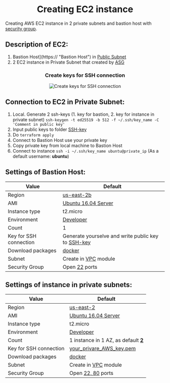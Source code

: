 # <div align="center">Creating EC2 instance</div>

Creating AWS EC2 instance in 2 private subnets and bastion host with [security group](https:// "security group").

## Description of EC2:

1. Bastion Host](https:// "Bastion Host") in [Public Subnet](https:// "Public Subnet")
2. 2 EC2 instance in Private Subnet that created by [ASG](https:// "ASG")

### <div align="center">Create keys for SSH connection</div>

<p align="center">
  <img src="https://" alt="Create keys for SSH connection"/>
</p>

## Connection to EC2 in Private Subnet:

1. Local. Generate 2 ssh-keys (1. key for bastion, 2. key for instance in private subnet) `ssh-keygen -t ed25519 -b 512 -f ~/.ssh/key_name -C 'Comment in public key'`
2. Input public keys to folder [SSH-key](https:// "SSH-key")
3. Do `terraform apply`
4. Connect to Bastion Host use your private key
5. Copy private key from local machine to Bastion Host
6. Connect to instance `ssh -i ~/.ssh/key_name ubuntu@private_ip` (As a default username: **ubuntu**)

## Settings of Bastion Host:

| Value                  | Default                                                                  |
| ---------------------- | ------------------------------------------------------------------------ |
| Region                 | [us-east-2b](https:// "us-east-2b")                                      |
| AMI                    | [Ubuntu 16.04 Server](https:// "Ubuntu 16.04 Server")                    |
| Instance type          | t2.micro                                                                 |
| Environment            | [Developer](https:// "Developer")                                        |
| Count                  | 1                                                                        |
| Key for SSH connection | Generate yourselve and write public key to [SSH-key](https:// "SSH-key") |
| Download packages      | [docker](https://www.docker.com/ "https://www.docker.com/")              |
| Subnet                 | Create in [VPC](https:// "VPC") module                                   |
| Security Group         | Open [22](https:// "22") ports                                           |

## Settings of instance in private subnets:

| Value                  | Default                                                         |
| ---------------------- | --------------------------------------------------------------- |
| Region                 | [us-east-2](https:// "us-east-2")                               |
| AMI                    | [Ubuntu 16.04 Server](https:// "Ubuntu 16.04 Server")           |
| Instance type          | t2.micro                                                        |
| Environment            | [Developer](https:// "Developer")                               |
| Count                  | 1 instance in 1 AZ, as default [**2**](https:// "2")            |
| Key for SSH connection | [your_privare_AWS_key.pem](https:// "your_privare_AWS_key.pem") |
| Download packages      | [docker](https://www.docker.com/ "https://www.docker.com/")     |
| Subnet                 | Create in [VPC](https:// "VPC") module                          |
| Security Group         | Open [22, 80](https:// "22, 80") ports                          |
